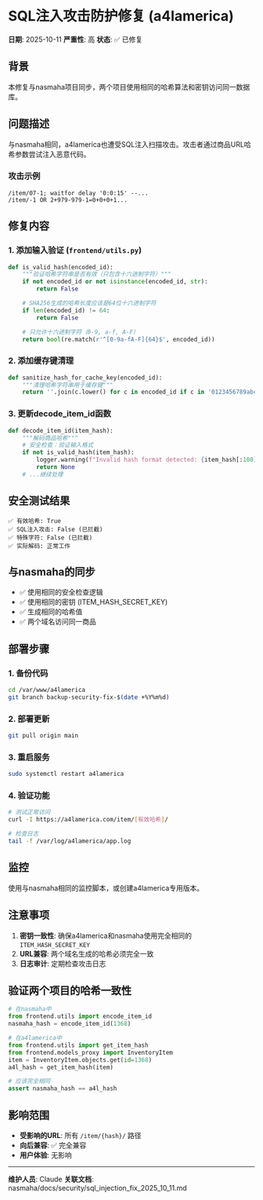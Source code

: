 # SQL注入攻击防护修复 (a4lamerica)

**日期**: 2025-10-11
**严重性**: 高
**状态**: ✅ 已修复

## 背景

本修复与nasmaha项目同步，两个项目使用相同的哈希算法和密钥访问同一数据库。

## 问题描述

与nasmaha相同，a4lamerica也遭受SQL注入扫描攻击。攻击者通过商品URL哈希参数尝试注入恶意代码。

### 攻击示例
```
/item/07-1; waitfor delay '0:0:15' --...
/item/-1 OR 2+979-979-1=0+0+0+1...
```

## 修复内容

### 1. 添加输入验证 (`frontend/utils.py`)

```python
def is_valid_hash(encoded_id):
    """验证哈希字符串是否有效（只包含十六进制字符）"""
    if not encoded_id or not isinstance(encoded_id, str):
        return False

    # SHA256生成的哈希长度应该是64位十六进制字符
    if len(encoded_id) != 64:
        return False

    # 只允许十六进制字符（0-9, a-f, A-F）
    return bool(re.match(r'^[0-9a-fA-F]{64}$', encoded_id))
```

### 2. 添加缓存键清理

```python
def sanitize_hash_for_cache_key(encoded_id):
    """清理哈希字符串用于缓存键"""
    return ''.join(c.lower() for c in encoded_id if c in '0123456789abcdefABCDEF')[:64]
```

### 3. 更新decode_item_id函数

```python
def decode_item_id(item_hash):
    """解码商品哈希"""
    # 安全检查：验证输入格式
    if not is_valid_hash(item_hash):
        logger.warning(f"Invalid hash format detected: {item_hash[:100]}")
        return None
    # ...继续处理
```

## 安全测试结果

```
✅ 有效哈希: True
✅ SQL注入攻击: False (已拦截)
✅ 特殊字符: False (已拦截)
✅ 实际解码: 正常工作
```

## 与nasmaha的同步

- ✅ 使用相同的安全检查逻辑
- ✅ 使用相同的密钥 (ITEM_HASH_SECRET_KEY)
- ✅ 生成相同的哈希值
- ✅ 两个域名访问同一商品

## 部署步骤

### 1. 备份代码
```bash
cd /var/www/a4lamerica
git branch backup-security-fix-$(date +%Y%m%d)
```

### 2. 部署更新
```bash
git pull origin main
```

### 3. 重启服务
```bash
sudo systemctl restart a4lamerica
```

### 4. 验证功能
```bash
# 测试正常访问
curl -I https://a4lamerica.com/item/[有效哈希]/

# 检查日志
tail -f /var/log/a4lamerica/app.log
```

## 监控

使用与nasmaha相同的监控脚本，或创建a4lamerica专用版本。

## 注意事项

1. **密钥一致性**: 确保a4lamerica和nasmaha使用完全相同的`ITEM_HASH_SECRET_KEY`
2. **URL兼容**: 两个域名生成的哈希必须完全一致
3. **日志审计**: 定期检查攻击日志

## 验证两个项目的哈希一致性

```python
# 在nasmaha中
from frontend.utils import encode_item_id
nasmaha_hash = encode_item_id(1368)

# 在a4lamerica中
from frontend.utils import get_item_hash
from frontend.models_proxy import InventoryItem
item = InventoryItem.objects.get(id=1368)
a4l_hash = get_item_hash(item)

# 应该完全相同
assert nasmaha_hash == a4l_hash
```

## 影响范围

- **受影响的URL**: 所有 `/item/{hash}/` 路径
- **向后兼容**: ✅ 完全兼容
- **用户体验**: 无影响

---

**维护人员**: Claude
**关联文档**: nasmaha/docs/security/sql_injection_fix_2025_10_11.md
